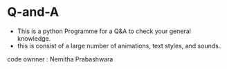 # Q-and-A
 - This is a python Programme for a Q&amp;A to  check your general knowledge.
 - this is consist of a large number of animations, text styles, and sounds. 




code ownner : Nemitha Prabashwara
